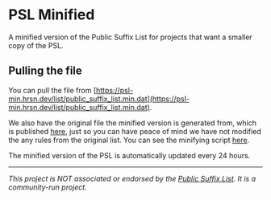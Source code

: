 # PSL Minified
A minified version of the Public Suffix List for projects that want a smaller copy of the PSL.

## Pulling the file
You can pull the file from [https://psl-min.hrsn.dev/list/public_suffix_list.min.dat](https://psl-min.hrsn.dev/list/public_suffix_list.min.dat).

We also have the original file the minified version is generated from, which is published [here](https://psl-min.hrsn.dev/list/public_suffix_list.dat), just so you can have peace of mind we have not modified the any rules from the original list. You can see the minifying script [here](https://github.com/wdhdev/psl-min/blob/main/scripts/minify.js).

The minified version of the PSL is automatically updated every 24 hours.

---

*This project is NOT associated or endorsed by the [Public Suffix List](https://publicsuffix.org). It is a community-run project.*
